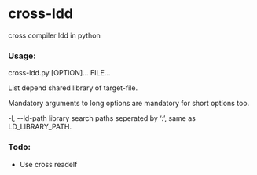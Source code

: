 # cross-ldd
cross compiler ldd in python

### Usage: 
cross-ldd.py [OPTION]... FILE...

List depend shared library of target-file.

Mandatory arguments to long options are mandatory for short options too.

  -l, --ld-path              library search paths seperated by ‘:’, same as LD_LIBRARY_PATH.

### Todo:
* Use cross readelf